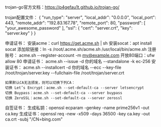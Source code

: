 trojan-go官方文档：https://p4gefau1t.github.io/trojan-go/

trojan配置文件：
{
    "run_type": "server",
    "local_addr": "0.0.0.0",
    "local_port": 443,
    "remote_addr": "192.83.167.78",
    "remote_port": 80,
    "password": [
        "your_awesome_password"
    ],
    "ssl": {
        "cert": "server.crt",
        "key": "server.key"
    }
}

申请证书：
    安装acme：curl https://get.acme.sh | sh
    安装socat：apt install socat
    添加软链接：ln -s  /root/.acme.sh/acme.sh /usr/local/bin/acme.sh
    注册账号： acme.sh --register-account -m my@example.com
    开放80端口：ufw allow 80
    申请证书： acme.sh  --issue -d 你的域名  --standalone -k ec-256
    安装证书： acme.sh --installcert -d 你的域名 --ecc  --key-file   /root/trojan/server.key   --fullchain-file /root/trojan/server.crt 
 
    如果默认CA无法颁发，则可以切换下列CA：
    切换 Let’s Encrypt：acme.sh --set-default-ca --server letsencrypt
    切换 Buypass：acme.sh --set-default-ca --server buypass
    切换 ZeroSSL：acme.sh --set-default-ca --server zerossl


自签证书：
    生成私钥：openssl ecparam -genkey -name prime256v1 -out ca.key
    生成证书：openssl req -new -x509 -days 36500 -key ca.key -out ca.crt  -subj "/CN=bing.com"